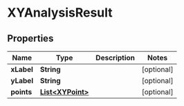 

# XYAnalysisResult


## Properties

Name | Type | Description | Notes
------------ | ------------- | ------------- | -------------
**xLabel** | **String** |  |  [optional]
**yLabel** | **String** |  |  [optional]
**points** | [**List&lt;XYPoint&gt;**](XYPoint.md) |  |  [optional]




